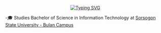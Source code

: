 <p align="center"><a href="https://git.io/typing-svg"><img src="https://readme-typing-svg.demolab.com?font=Poppins&size=24&pause=1000&vCenter=true&width=435&lines=Hello+Everyone!!!!;I'm+Arvin+F.+Catalbas" alt="Typing SVG" /></a></p>

-🎓 Studies Bachelor of Science in Information Technology at [Sorsogon State University - Bulan Campus](https://bulan.sorsu.edu.ph/)
